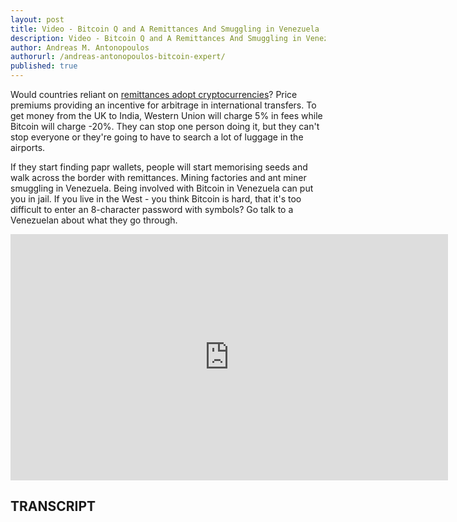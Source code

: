 ```yaml
---
layout: post
title: Video - Bitcoin Q and A Remittances And Smuggling in Venezuela
description: Video - Bitcoin Q and A Remittances And Smuggling in Venezuela
author: Andreas M. Antonopoulos
authorurl: /andreas-antonopoulos-bitcoin-expert/
published: true
---
```


<p>Would countries reliant on <a href="/video-decentralizing-the-internet-maidsafe/">remittances adopt cryptocurrencies</a>? Price premiums providing an incentive for arbitrage in international transfers. To get money from the UK to India, Western Union will charge 5% in fees while Bitcoin will charge -20%. They can stop one person doing it, but they can't stop everyone or they're going to have to search a lot of luggage in the airports. </p>

</p>If they start finding papr wallets, people will start memorising seeds and walk across the border with remittances. Mining factories and ant miner smuggling in Venezuela. Being involved with Bitcoin in Venezuela can put you in jail. If you live in the West - you think Bitcoin is hard, that it's too difficult to enter an 8-character password with symbols? Go talk to a Venezuelan about what they go through.</p>

<center><iframe width="700" height="394" src="https://www.youtube.com/embed/RRXecXfWARw?list=PLPQwGV1aLnTsHvzevl9BAUlfsfwFfU7aP" frameborder="0" allowfullscreen></iframe></center>

<h2>TRANSCRIPT</h2>

